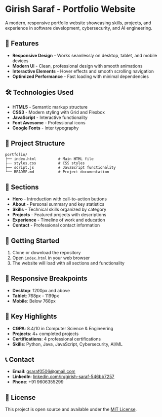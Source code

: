 # Girish Saraf - Portfolio Website

A modern, responsive portfolio website showcasing skills, projects, and experience in software development, cybersecurity, and AI engineering.

## 🚀 Features

- **Responsive Design** - Works seamlessly on desktop, tablet, and mobile devices
- **Modern UI** - Clean, professional design with smooth animations
- **Interactive Elements** - Hover effects and smooth scrolling navigation
- **Optimized Performance** - Fast loading with minimal dependencies

## 🛠️ Technologies Used

- **HTML5** - Semantic markup structure
- **CSS3** - Modern styling with Grid and Flexbox
- **JavaScript** - Interactive functionality
- **Font Awesome** - Professional icons
- **Google Fonts** - Inter typography

## 📁 Project Structure

```
portfolio/
├── index.html          # Main HTML file
├── styles.css          # CSS styles
├── script.js           # JavaScript functionality
└── README.md           # Project documentation
```

## 🎨 Sections

- **Hero** - Introduction with call-to-action buttons
- **About** - Personal summary and key statistics
- **Skills** - Technical skills organized by category
- **Projects** - Featured projects with descriptions
- **Experience** - Timeline of work and education
- **Contact** - Professional contact information

## 🚀 Getting Started

1. Clone or download the repository
2. Open `index.html` in your web browser
3. The website will load with all sections and functionality

## 📱 Responsive Breakpoints

- **Desktop**: 1200px and above
- **Tablet**: 768px - 1199px
- **Mobile**: Below 768px

## 🎯 Key Highlights

- **CGPA**: 8.4/10 in Computer Science & Engineering
- **Projects**: 4+ completed projects
- **Certifications**: 4 professional certifications
- **Skills**: Python, Java, JavaScript, Cybersecurity, AI/ML

## 📞 Contact

- **Email**: gsaraf0506@gmail.com
- **LinkedIn**: [linkedin.com/in/girish-saraf-546bb7257](https://linkedin.com/in/girish-saraf-546bb7257)
- **Phone**: +91 9606355299

## 📄 License

This project is open source and available under the [MIT License](LICENSE).